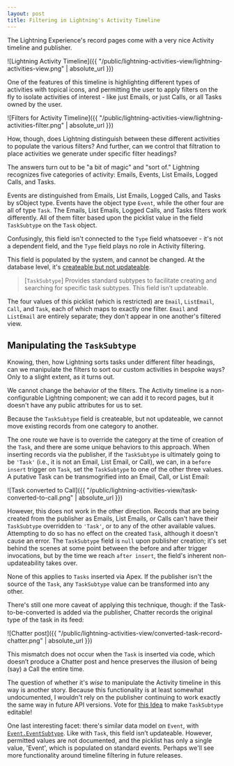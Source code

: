 ```yaml
---
layout: post
title: Filtering in Lightning's Activity Timeline 
---
```


The Lightning Experience's record pages come with a very nice Activity timeline and publisher.

![Lightning Activity Timeline]({{ "/public/lightning-activities-view/lightning-activities-view.png" | absolute_url }})

One of the features of this timeline is highlighting different types of activities with topical icons, and permitting the user to apply filters on the fly to isolate activities of interest - like just Emails, or just Calls, or all Tasks owned by the user.

![Filters for Activity Timeline]({{ "/public/lightning-activities-view/lightning-activities-filter.png" | absolute_url }})

How, though, does Lightning distinguish between these different activities to populate the various filters? And further, can we control that filtration to place activities we generate under specific filter headings?

The answers turn out to be "a bit of magic" and "sort of." Lightning recognizes five categories of activity: Emails, Events, List Emails, Logged Calls, and Tasks.

Events are distinguished from Emails, List Emails, Logged Calls, and Tasks by sObject type. Events have the object type `Event`, while the other four are all of type `Task`. The Emails, List Emails, Logged Calls, and Tasks filters work differently. All of them filter based upon the picklist value in the field `TaskSubtype` on the `Task` object. 

Confusingly, this field isn't connected to the `Type` field whatsoever - it's not a dependent field, and the `Type` field plays no role in Activity filtering.

This field is populated by the system, and cannot be changed. At the database level, it's [createable but not updateable](https://developer.salesforce.com/docs/atlas.en-us.api.meta/api/sforce_api_objects_task.htm). 

> \[`TaskSubtype`\] Provides standard subtypes to facilitate creating and searching for specific task subtypes. This field isn’t updateable.

The four values of this picklist (which is restricted) are `Email`, `ListEmail`, `Call`, and `Task`, each of which maps to exactly one filter. `Email` and `ListEmail` are entirely separate; they don't appear in one another's filtered view.

## Manipulating the `TaskSubtype`

Knowing, then, how Lightning sorts tasks under different filter headings, can we manipulate the filters to sort our custom activities in bespoke ways? Only to a slight extent, as it turns out.

We cannot change the behavior of the filters. The Activity timeline is a non-configurable Lightning component; we can add it to record pages, but it doesn't have any public attributes for us to set.

Because the `TaskSubtype` field is createable, but not updateable, we cannot move existing records from one category to another.

The one route we have is to override the category at the time of creation of the `Task`, and there are some unique behaviors to this approach. When inserting records via the publisher, if the `TaskSubtype` is ultimately going to be `'Task'` (i.e., it is not an Email, List Email, or Call), we can, in a `before insert` trigger on `Task`, set the `TaskSubtype` to one of the other three values. A putative Task can be transmogrified into an Email, Call, or List Email:

![Task converted to Call]({{ "/public/lightning-activities-view/task-converted-to-call.png" | absolute_url }})

However, this does not work in the other direction. Records that are being created from the publisher as Emails, List Emails, or Calls can't have their `TaskSubtype` overridden to `'Task'`, or to any of the other available values. Attempting to do so has no effect on the created `Task`, although it doesn't cause an error. The `TaskSubtype` field is `null` upon publisher creation; it's set behind the scenes at some point between the before and after trigger invocations, but by the time we reach `after insert`, the field's inherent non-updateability takes over.

None of this applies to `Tasks` inserted via Apex. If the publisher isn't the source of the `Task`, any `TaskSubtype` value can be transformed into any other.

There's still one more caveat of applying this technique, though: if the Task-to-be-converted is added via the publisher, Chatter records the original type of the task in its feed:

![Chatter post]({{ "/public/lightning-activities-view/converted-task-record-chatter.png" | absolute_url }})

This mismatch does not occur when the `Task` is inserted via code, which doesn’t produce a Chatter post and hence preserves the illusion of being (say) a Call the entire time.

The question of whether it's *wise* to manipulate the Activity timeline in this way is another story. Because this functionality is at least somewhat undocumented, I wouldn't rely on the publisher continuing to work exactly the same way in future API versions. Vote for [this Idea](https://success.salesforce.com/ideaView?id=0873A000000COq5QAG) to make `TaskSubtype` editable!

One last interesting facet: there's similar data model on `Event`, with [`Event.EventSubtype`](https://developer.salesforce.com/docs/atlas.en-us.api.meta/api/sforce_api_objects_event.htm). Like with `Task`, this field isn’t updateable. However, permitted values are not documented, and the picklist has only a single value, 'Event', which is populated on standard events. Perhaps we'll see more functionality around timeline filtering in future releases.

